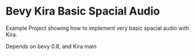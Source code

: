 # Bevy Kira Basic Spacial Audio
Example Project showing how to implement very basic spacial audio with Kira.

Depends on bevy 0.8, and Kira main
